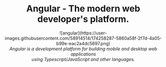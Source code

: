 <h1 align="center">Angular - The modern web developer's platform.</h1>

<p align="center">
  ![angular](https://user-images.githubusercontent.com/58914514/174258287-5860a58f-2f7d-4a05-b99e-eac2a4dc5697.png)
  <br>
  <i>Angular is a development platform for building mobile and desktop web applications
    <br> using Typescript/JavaScript and other languages.</i>
  <br>
</p>
